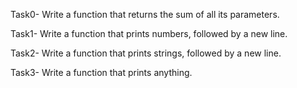 Task0- Write a function that returns the sum of all its parameters.

Task1- Write a function that prints numbers, followed by a new line.

Task2- Write a function that prints strings, followed by a new line.

Task3- Write a function that prints anything.
